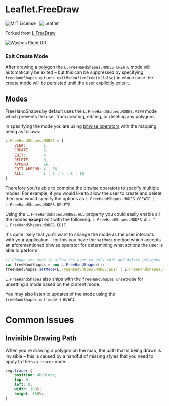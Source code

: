 Leaflet.FreeDraw
================

![MIT License](http://img.shields.io/badge/license-MIT-lightgrey.svg)
&nbsp;
![Leaflet](http://img.shields.io/badge/leaflet-0.7.7-green.svg?style=flat)

Forked from [L.FreeDraw](https://github.com/Wildhoney/Leaflet.FreeDraw)

![Washes Right Off](http://images1.fanpop.com/images/photos/2500000/Calvin-and-Hobbes-Comic-Strips-calvin-and-hobbes-2509598-600-191.gif)

### Exit Create Mode

After drawing a polygon the `L.FreeHandShapes.MODES.CREATE` mode will automatically be exited &ndash; but this can be suppressed by specifying `freeHandShapes.options.exitModeAfterCreate(false)` in which case the create mode will be persisted until the user explicitly exits it.

## Modes

FreeHandShapes by default uses the `L.FreeHandShapes.MODES.VIEW` mode which prevents the user from creating, editing, or deleting any polygons. 

In specifying the mode you are using [bitwise operators](http://en.wikipedia.org/wiki/Bitwise_operation) with the mapping being as follows:

```javascript
L.FreeHandShapes.MODES = {
    VIEW:        1,
    CREATE:      2,
    EDIT:        4,
    DELETE:      8,
    APPEND:      16,
    EDIT_APPEND: 4 | 16,
    ALL:         1 | 2 | 4 | 8 | 16
}
```

Therefore you're able to combine the bitwise operators to specify multiple modes. For example, if you would like to allow the user to create and delete, then you would specify the options as `L.FreeHandShapes.MODES.CREATE | L.FreeHandShapes.MODES.DELETE`. 

Using the `L.FreeHandShapes.MODES.ALL` property you could easily enable all the modes **except** edit with the following: `L.FreeHandShapes.MODES.ALL ^ L.FreeHandShapes.MODES.EDIT`.

It's quite likely that you'll want to change the mode as the user interacts with your application &ndash; for this you have the `setMode` method which accepts an aforementioned bitwise operator for determining what actions the user is able to perform.

```javascript
// Change the mode to allow the user to only edit and delete polygons.
var freeHandShapes = new L.FreeHandShapes();
freeHandShapes.setMode(L.FreeHandShapes.MODES.EDIT | L.FreeHandShapes.MODES.DELETE);
```

`L.FreeHandShapes` also ships with the `freeHandShapes.unsetMode` for unsetting a mode based on the current mode.

You may also listen to updates of the mode using the `freeHandShapes.on('mode')` event.

# Common Issues

## Invisible Drawing Path

When you're drawing a polygon on the map, the path that is being drawn is invisible &ndash; this is caused by a handful of missing styles that you need to apply to the `svg.tracer` node:

```css
svg.tracer {
    position: absolute;
    top: 0;
    left: 0;
    width: 100%;
    height: 100%;
}
```